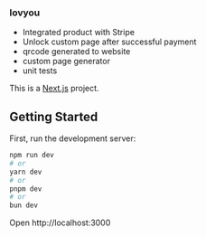 ### lovyou

- Integrated product with Stripe
- Unlock custom page after successful payment
- qrcode generated to website
- custom page generator
- unit tests


This is a [Next.js](https://nextjs.org) project.

## Getting Started

First, run the development server:

```bash
npm run dev
# or
yarn dev
# or
pnpm dev
# or
bun dev
```


Open http://localhost:3000
